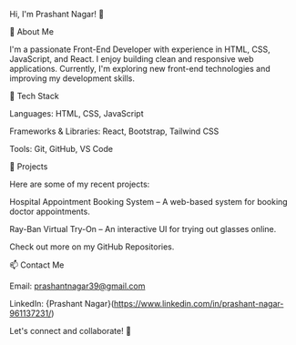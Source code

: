 
Hi, I'm Prashant Nagar! 👋

🚀 About Me

I'm a passionate Front-End Developer with experience in HTML, CSS, JavaScript, and React. I enjoy building clean and responsive web applications. Currently, I'm exploring new front-end technologies and improving my development skills.

🔧 Tech Stack

Languages: HTML, CSS, JavaScript

Frameworks & Libraries: React, Bootstrap, Tailwind CSS

Tools: Git, GitHub, VS Code

📌 Projects

Here are some of my recent projects:

Hospital Appointment Booking System – A web-based system for booking doctor appointments.

Ray-Ban Virtual Try-On – An interactive UI for trying out glasses online.

Check out more on my GitHub Repositories.

📫 Contact Me

Email: prashantnagar39@gmail.com

LinkedIn: {Prashant Nagar}(https://www.linkedin.com/in/prashant-nagar-961137231/)

Let's connect and collaborate! 🚀


<!--
**Prashant-077/Prashant-077** is a ✨ _special_ ✨ repository because its `README.md` (this file) appears on your GitHub profile.

Here are some ideas to get you started:

- 🔭 I’m currently working on ...
- 🌱 I’m currently learning ...
- 👯 I’m looking to collaborate on ...
- 🤔 I’m looking for help with ...
- 💬 Ask me about ...
- 📫 How to reach me: ...
- 😄 Pronouns: ...
- ⚡ Fun fact: ...
-->
